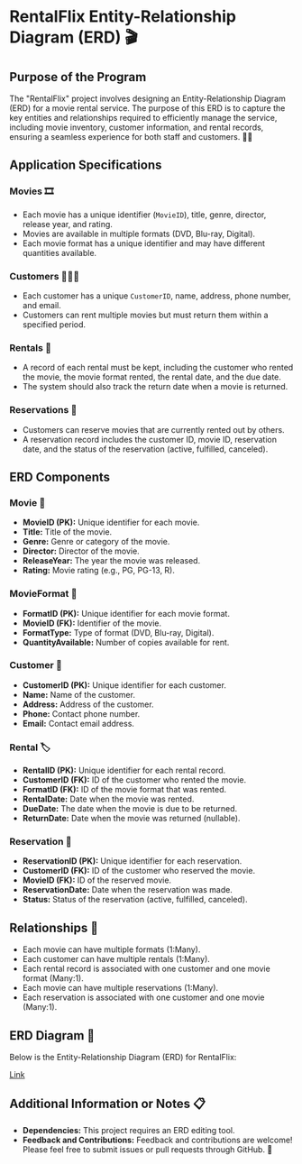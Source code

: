 # RentalFlix Entity-Relationship Diagram (ERD) 🎬

## Purpose of the Program
The "RentalFlix" project involves designing an Entity-Relationship Diagram (ERD) for a movie rental service. The purpose of this ERD is to capture the key entities and relationships required to efficiently manage the service, including movie inventory, customer information, and rental records, ensuring a seamless experience for both staff and customers. 🍿🎥

## Application Specifications

### Movies 🎞️
- Each movie has a unique identifier (`MovieID`), title, genre, director, release year, and rating.
- Movies are available in multiple formats (DVD, Blu-ray, Digital).
- Each movie format has a unique identifier and may have different quantities available.

### Customers 🧑‍🤝‍🧑
- Each customer has a unique `CustomerID`, name, address, phone number, and email.
- Customers can rent multiple movies but must return them within a specified period.

### Rentals 📅
- A record of each rental must be kept, including the customer who rented the movie, the movie format rented, the rental date, and the due date.
- The system should also track the return date when a movie is returned.

### Reservations 📖
- Customers can reserve movies that are currently rented out by others.
- A reservation record includes the customer ID, movie ID, reservation date, and the status of the reservation (active, fulfilled, canceled).

## ERD Components

### Movie 🎥
- **MovieID (PK):** Unique identifier for each movie.
- **Title:** Title of the movie.
- **Genre:** Genre or category of the movie.
- **Director:** Director of the movie.
- **ReleaseYear:** The year the movie was released.
- **Rating:** Movie rating (e.g., PG, PG-13, R).

### MovieFormat 💽
- **FormatID (PK):** Unique identifier for each movie format.
- **MovieID (FK):** Identifier of the movie.
- **FormatType:** Type of format (DVD, Blu-ray, Digital).
- **QuantityAvailable:** Number of copies available for rent.

### Customer 👤
- **CustomerID (PK):** Unique identifier for each customer.
- **Name:** Name of the customer.
- **Address:** Address of the customer.
- **Phone:** Contact phone number.
- **Email:** Contact email address.

### Rental 🏷️
- **RentalID (PK):** Unique identifier for each rental record.
- **CustomerID (FK):** ID of the customer who rented the movie.
- **FormatID (FK):** ID of the movie format that was rented.
- **RentalDate:** Date when the movie was rented.
- **DueDate:** The date when the movie is due to be returned.
- **ReturnDate:** Date when the movie was returned (nullable).

### Reservation 📅
- **ReservationID (PK):** Unique identifier for each reservation.
- **CustomerID (FK):** ID of the customer who reserved the movie.
- **MovieID (FK):** ID of the reserved movie.
- **ReservationDate:** Date when the reservation was made.
- **Status:** Status of the reservation (active, fulfilled, canceled).

## Relationships 🔗
- Each movie can have multiple formats (1:Many).
- Each customer can have multiple rentals (1:Many).
- Each rental record is associated with one customer and one movie format (Many:1).
- Each movie can have multiple reservations (1:Many).
- Each reservation is associated with one customer and one movie (Many:1).

## ERD Diagram 🔗
Below is the Entity-Relationship Diagram (ERD) for RentalFlix:

[Link](./RentalFlix/Assets/ERD1.PNG)

## Additional Information or Notes 📋
- **Dependencies:** This project requires an ERD editing tool.
- **Feedback and Contributions:** Feedback and contributions are welcome! Please feel free to submit issues or pull requests through GitHub. 💬
